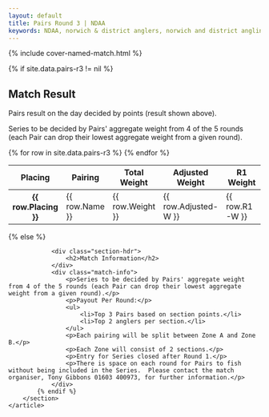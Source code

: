 ```yaml
---
layout: default
title: Pairs Round 3 | NDAA
keywords: NDAA, norwich & district anglers, norwich and district angling, norwich & district, matches, fishing match, match list, match calendar, match listing, pairs series round 3, pairs round 3
---
```


{% include cover-named-match.html %}

<main class="wrapper wrapper--padding wrapper--min-height">
    <article id="Information">
        <section>
            {% if site.data.pairs-r3 != nil %}
                <div class="section-hdr">
                    <h2>Match Result</h2>
                </div>
                <div class="match-info">
                    <p>Pairs result on the day decided by points (result shown above).</p>
                    <p>Series to be decided by Pairs' aggregate weight from 4 of the 5 rounds (each Pair can drop their lowest aggregate weight from a given round).</p>
                </div>
                <div class="table-container">
                    <table class="match-result">
                        <thead>
                            <tr>
                                <th class="th--sticky">Placing</th>
                                <th>Pairing</th>
                                <th>Total<br>Weight</th>
                                <th>Adjusted<br>Weight</th>
                                <th>R1<br>Weight</th>
                                <th>R2<br>Weight</th>
                                <th>R3<br>Weight</th>
                            </tr>
                        </thead>
                        <tbody>
                            {% for row in site.data.pairs-r3 %}
                            <tr>
                                <th class="td--sticky td--center" data-heading="Placing">{{ row.Placing }}</th>
                                <td data-heading="Pairing">{{ row.Name }}</td>
                                <td class="td--right" data-heading="Weight">{{ row.Weight }}</td>
                                <td class="td--right" data-heading="Adjusted Weight">{{ row.Adjusted-W }}</td>
                                <td class="td--right{% if row.R1-W-Lowest == "Y" %} td--lowest{% endif %}" data-heading="R1 Weight">{{ row.R1-W }}</td>
                                <td class="td--right{% if row.R2-W-Lowest == "Y" %} td--lowest{% endif %}" data-heading="R2 Weight">{{ row.R2-W }}</td>
                                <td class="td--right{% if row.R3-W-Lowest == "Y" %} td--lowest{% endif %}" data-heading="R3 Weight">{{ row.R3-W }}</td>
                            </tr>
                            {% endfor %}
                        </tbody>
                    </table>
                </div>
            {% else %}

                <div class="section-hdr">
                    <h2>Match Information</h2>
                </div>
                <div class="match-info">
                    <p>Series to be decided by Pairs' aggregate weight from 4 of the 5 rounds (each Pair can drop their lowest aggregate weight from a given round).</p>
                    <p>Payout Per Round:</p>
                    <ul>
                        <li>Top 3 Pairs based on section points.</li>
                        <li>Top 2 anglers per section.</li>
                    </ul>
                    <p>Each pairing will be split between Zone A and Zone B.</p>
                    <p>Each Zone will consist of 2 sections.</p>
                    <p>Entry for Series closed after Round 1.</p>
                    <p>There is space on each round for Pairs to fish without being included in the Series.  Please contact the match organiser, Tony Gibbons 01603 400973, for further information.</p>
                </div>
            {% endif %}
        </section>
    </article>

</main>

